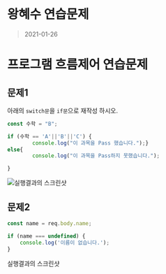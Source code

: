 # 왕혜수 연습문제

> 2021-01-26

# 프로그램 흐름제어 연습문제

## 문제1
아래의 `switch문`을 `if문`으로 재작성 하시오.


```javascript
const 수학 = "B";

if (수학 == 'A'||'B'||'C') {
        console.log("이 과목을 Pass 했습니다.");}
else{
        console.log("이 과목을 Pass하지 못했습니다.");

}
```
![실행결과의 스크린샷](연습문제1.png)



## 문제2


```javascript
const name = req.body.name;

if (name === undefined) {
    console.log('이름이 없습니다.');
}
```

실행결과의 스크린샷